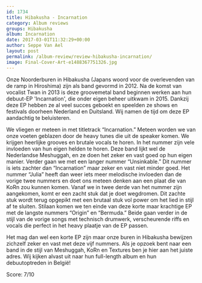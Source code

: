 ```yaml
---
id: 1734
title: Hibakusha - Incarnation
category: Album reviews
groups: Hibakusha
album: Incarnation
date: 2017-03-01T11:32:29+00:00
author: Seppe Van Ael
layout: post
permalink: /album-review/review-hibakusha-incarnation/
image: Final-Cover-Art-e1488367751326.jpg
---
```

Onze Noorderburen in Hibakusha (Japans woord voor de overlevenden van de ramp in Hiroshima) zijn als band gevormd in 2012. Na de komst van vocalist Twan in 2013 is deze groovemetal band beginnen werken aan hun debuut-EP 'Incarnation', die onder eigen beheer uitkwam in 2015. Dankzij deze EP hebben ze al veel succes geboekt en speelden ze shows en festivals doorheen Nederland en Duitsland. Wij namen de tijd om deze EP aandachtig te beluisteren.

We vliegen er meteen in met titletrack “Incarnation.” Meteen worden we van onze voeten geblazen door de heavy tunes die uit de speaker komen. We krijgen heerlijke grooves en brutale vocals te horen. In het nummer zijn vele invloeden van hun eigen helden te horen. Deze band lijkt wel de Nederlandse Meshuggah, en ze doen het zeker en vast goed op hun eigen manier. Verder gaan we met een langer nummer “Unsinkable.” Dit nummer is iets zachter dan “Incarnation” maar zeker en vast niet minder goed. Het nummer “Julia” heeft dan weer iets meer melodische invloeden dan de vorige twee nummers en doet ons meteen denken aan een plaat die van KoRn zou kunnen komen. Vanaf we in twee derde van het nummer zijn aangekomen, komt er een zacht stuk dat je doet wegdromen. Dit zachte stuk wordt terug opgepikt met een brutaal stuk vol power om het lied in stijl af te sluiten. Stilaan komen we ten einde van deze korte maar krachtige EP met de langste nummers “Origin” en “Bermuda.” Beide gaan verder in de stijl van de vorige songs met technisch drumwerk, verscheurende riffs en vocals die perfect in het heavy plaatje van de EP passen.

Het mag dan wel een korte EP zijn maar onze buren in Hibakusha bewijzen zichzelf zeker en vast met deze vijf nummers. Als je opzoek bent naar een band in de stijl van Meshuggah, KoRn en Textures ben je hier aan het juiste adres. Wij kijken alvast uit naar hun full-length album en hun debuutoptreden in België!

Score: 7/10

&nbsp;